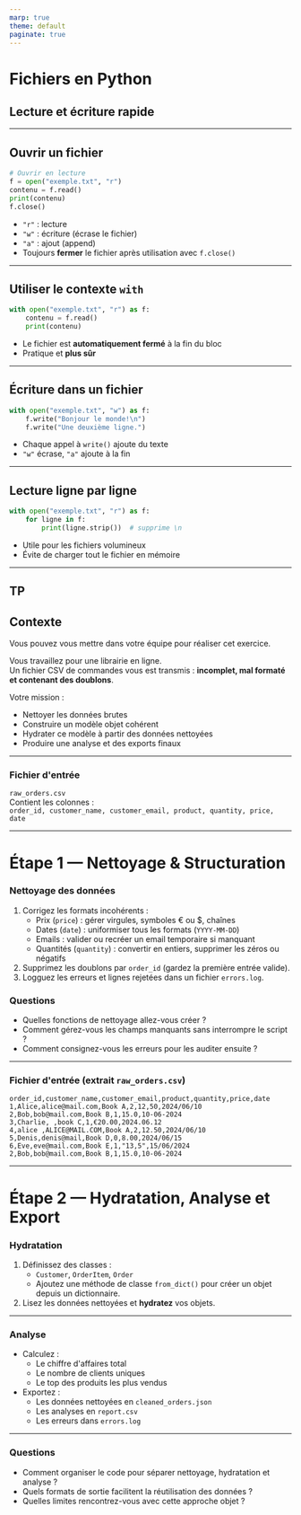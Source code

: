 ```yaml
---
marp: true
theme: default
paginate: true
---
```


# Fichiers en Python  
## Lecture et écriture rapide

---

## Ouvrir un fichier

```python
# Ouvrir en lecture
f = open("exemple.txt", "r")
contenu = f.read()
print(contenu)
f.close()
````

* `"r"` : lecture
* `"w"` : écriture (écrase le fichier)
* `"a"` : ajout (append)
* Toujours **fermer** le fichier après utilisation avec `f.close()`

---

## Utiliser le contexte `with`

```python
with open("exemple.txt", "r") as f:
    contenu = f.read()
    print(contenu)
```

* Le fichier est **automatiquement fermé** à la fin du bloc
* Pratique et **plus sûr**

---

## Écriture dans un fichier

```python
with open("exemple.txt", "w") as f:
    f.write("Bonjour le monde!\n")
    f.write("Une deuxième ligne.")
```

* Chaque appel à `write()` ajoute du texte
* `"w"` écrase, `"a"` ajoute à la fin

---

## Lecture ligne par ligne

```python
with open("exemple.txt", "r") as f:
    for ligne in f:
        print(ligne.strip())  # supprime \n
```

* Utile pour les fichiers volumineux
* Évite de charger tout le fichier en mémoire

---

## TP 

## Contexte

Vous pouvez vous mettre dans votre équipe pour réaliser cet exercice.

Vous travaillez pour une librairie en ligne.  
Un fichier CSV de commandes vous est transmis : **incomplet, mal formaté et contenant des doublons**.

Votre mission :
- Nettoyer les données brutes
- Construire un modèle objet cohérent
- Hydrater ce modèle à partir des données nettoyées
- Produire une analyse et des exports finaux

---

### Fichier d'entrée

`raw_orders.csv`  
Contient les colonnes :  
`order_id, customer_name, customer_email, product, quantity, price, date`

---

# Étape 1 — Nettoyage & Structuration

### Nettoyage des données
1. Corrigez les formats incohérents :
   - Prix (`price`) : gérer virgules, symboles € ou $, chaînes  
   - Dates (`date`) : uniformiser tous les formats (`YYYY-MM-DD`)  
   - Emails : valider ou recréer un email temporaire si manquant  
   - Quantités (`quantity`) : convertir en entiers, supprimer les zéros ou négatifs  
2. Supprimez les doublons par `order_id` (gardez la première entrée valide).  
3. Logguez les erreurs et lignes rejetées dans un fichier `errors.log`.

### Questions
- Quelles fonctions de nettoyage allez-vous créer ?  
- Comment gérez-vous les champs manquants sans interrompre le script ?  
- Comment consignez-vous les erreurs pour les auditer ensuite ?

---

### Fichier d'entrée (extrait `raw_orders.csv`)

```
order_id,customer_name,customer_email,product,quantity,price,date
1,Alice,alice@mail.com,Book A,2,12,50,2024/06/10
2,Bob,bob@mail.com,Book B,1,15.0,10-06-2024
3,Charlie, ,book C,1,€20.00,2024.06.12
4,alice ,ALICE@MAIL.COM,Book A,2,12.50,2024/06/10
5,Denis,denis@mail,Book D,0,8.00,2024/06/15
6,Eve,eve@mail.com,Book E,1,"13,5",15/06/2024
2,Bob,bob@mail.com,Book B,1,15.0,10-06-2024
```

--- 

# Étape 2 — Hydratation, Analyse et Export

### Hydratation
1. Définissez des classes :  
   - `Customer`, `OrderItem`, `Order`  
   - Ajoutez une méthode de classe `from_dict()` pour créer un objet depuis un dictionnaire.  
2. Lisez les données nettoyées et **hydratez** vos objets.

---

### Analyse
- Calculez :
  - Le chiffre d'affaires total
  - Le nombre de clients uniques
  - Le top des produits les plus vendus  
- Exportez :
  - Les données nettoyées en `cleaned_orders.json`
  - Les analyses en `report.csv`
  - Les erreurs dans `errors.log`

--- 

### Questions

- Comment organiser le code pour séparer nettoyage, hydratation et analyse ?  
- Quels formats de sortie facilitent la réutilisation des données ?  
- Quelles limites rencontrez-vous avec cette approche objet ?
